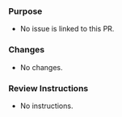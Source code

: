 ### Purpose
<!-- Please explain the purpose of this PR and include links to any GitHub issues that it fixes: -->

- No issue is linked to this PR.

### Changes
<!-- Please list out what major changes were made in this PR to address the issue: -->

- No changes.

### Review Instructions
<!-- Please provide instructions about how should a reviewer test/verify the changes in this PR: -->

- No instructions.
